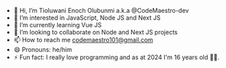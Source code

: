 - 👋 Hi, I’m Tioluwani Enoch Olubunmi a.k.a @CodeMaestro-dev
- 👀 I’m interested in JavaScript, Node JS and Next JS 
- 🌱 I’m currently learning Vue JS
- 💞️ I’m looking to collaborate on Node and Next JS projects
- 📫 How to reach me codemaestro101@gmail.com
- 😄 Pronouns: he/him
- ⚡ Fun fact: I really love programming and as at 2024 I'm 16 years old 🥳🥳.

<!---
CodeMaestro-dev/CodeMaestro-dev is a ✨ special ✨ repository because its `README.md` (this file) appears on your GitHub profile.
You can click the Preview link to take a look at your changes.
--->
